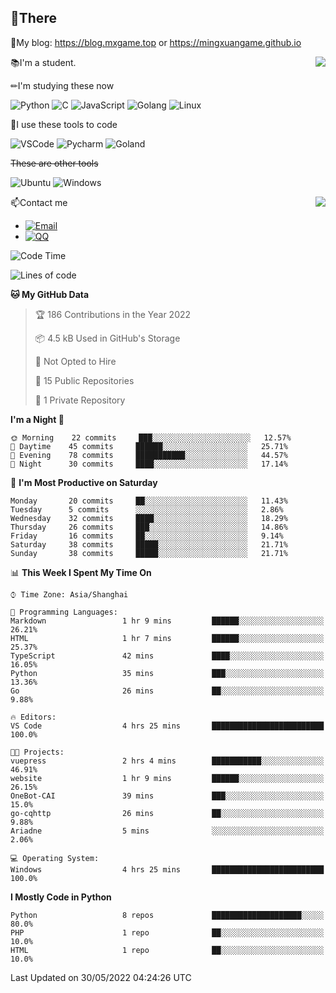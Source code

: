 
## 👏There

📰My blog: https://blog.mxgame.top or https://mingxuangame.github.io

<img align="right" src="https://github-readme-stats.vercel.app/api/top-langs/?username=MingxuanGame"/>


📚I'm a student.

✏I'm studying these now

![Python](https://img.shields.io/badge/-Python-blue?style=flat-square&logo=Python&logoColor=fff)
![C](https://img.shields.io/badge/-C-585858?style=flat-square&logo=C&logoColor=fff)
![JavaScript](https://img.shields.io/badge/-JavaScript-ffca18?style=flat-square&logo=JavaScript&logoColor=fff)
![Golang](https://img.shields.io/badge/-Go-007d9c?style=flat-square&logo=Go&logoColor=fff)
![Linux](https://img.shields.io/badge/-Linux-black?style=flat-square&logo=Linux&logoColor=fff)

🔨I use these tools to code

![VSCode](https://img.shields.io/badge/-VSCode-blue?style=flat-square&logo=visualstudiocode&logoColor=fff)
![Pycharm](https://img.shields.io/badge/-Pycharm-green?style=flat-square&logo=pycharm&logoColor=fff)
![Goland](https://img.shields.io/badge/-Goland-purple?style=flat-square&logo=goland&logoColor=fff)

 ~~These are other tools~~

![Ubuntu](https://img.shields.io/badge/-Ubuntu-orange?style=flat-square&logo=Ubuntu&logoColor=fff)
![Windows](https://img.shields.io/badge/-Windows-blue?style=flat-square&logo=Windows&logoColor=fff)

<img align="right" src="https://github-readme-stats.vercel.app/api?username=MingxuanGame" />


📫Contact me

* [![Email](https://img.shields.io/badge/Email-MingxuanGame@outlook.com-1?style=social&logoColor=fff)](mailto:MingxuanGame@outlook.com)
* [![QQ](https://img.shields.io/badge/QQ-1060148379-1?style=social&logoColor=fff)](tencent://AddContact/?fromId=45&fromSubId=1&subcmd=all&uin=1060148379&website=www.oicqzone.com)

<!--START_SECTION:waka-->
![Code Time](http://img.shields.io/badge/Code%20Time-5%20hrs%2049%20mins-blue)

![Lines of code](https://img.shields.io/badge/From%20Hello%20World%20I%27ve%20Written-27%20Thousand%20lines%20of%20code-blue)

**🐱 My GitHub Data** 

> 🏆 186 Contributions in the Year 2022
 > 
> 📦 4.5 kB Used in GitHub's Storage 
 > 
> 🚫 Not Opted to Hire
 > 
> 📜 15 Public Repositories 
 > 
> 🔑 1 Private Repository 
 > 
**I'm a Night 🦉** 

```text
🌞 Morning    22 commits     ███░░░░░░░░░░░░░░░░░░░░░░   12.57% 
🌆 Daytime    45 commits     ██████░░░░░░░░░░░░░░░░░░░   25.71% 
🌃 Evening    78 commits     ███████████░░░░░░░░░░░░░░   44.57% 
🌙 Night      30 commits     ████░░░░░░░░░░░░░░░░░░░░░   17.14%

```
📅 **I'm Most Productive on Saturday** 

```text
Monday       20 commits     ██░░░░░░░░░░░░░░░░░░░░░░░   11.43% 
Tuesday      5 commits      ░░░░░░░░░░░░░░░░░░░░░░░░░   2.86% 
Wednesday    32 commits     ████░░░░░░░░░░░░░░░░░░░░░   18.29% 
Thursday     26 commits     ███░░░░░░░░░░░░░░░░░░░░░░   14.86% 
Friday       16 commits     ██░░░░░░░░░░░░░░░░░░░░░░░   9.14% 
Saturday     38 commits     █████░░░░░░░░░░░░░░░░░░░░   21.71% 
Sunday       38 commits     █████░░░░░░░░░░░░░░░░░░░░   21.71%

```


📊 **This Week I Spent My Time On** 

```text
⌚︎ Time Zone: Asia/Shanghai

💬 Programming Languages: 
Markdown                 1 hr 9 mins         ██████░░░░░░░░░░░░░░░░░░░   26.21% 
HTML                     1 hr 7 mins         ██████░░░░░░░░░░░░░░░░░░░   25.37% 
TypeScript               42 mins             ████░░░░░░░░░░░░░░░░░░░░░   16.05% 
Python                   35 mins             ███░░░░░░░░░░░░░░░░░░░░░░   13.36% 
Go                       26 mins             ██░░░░░░░░░░░░░░░░░░░░░░░   9.88%

🔥 Editors: 
VS Code                  4 hrs 25 mins       █████████████████████████   100.0%

🐱‍💻 Projects: 
vuepress                 2 hrs 4 mins        ███████████░░░░░░░░░░░░░░   46.91% 
website                  1 hr 9 mins         ██████░░░░░░░░░░░░░░░░░░░   26.15% 
OneBot-CAI               39 mins             ███░░░░░░░░░░░░░░░░░░░░░░   15.0% 
go-cqhttp                26 mins             ██░░░░░░░░░░░░░░░░░░░░░░░   9.88% 
Ariadne                  5 mins              ░░░░░░░░░░░░░░░░░░░░░░░░░   2.06%

💻 Operating System: 
Windows                  4 hrs 25 mins       █████████████████████████   100.0%

```

**I Mostly Code in Python** 

```text
Python                   8 repos             ████████████████████░░░░░   80.0% 
PHP                      1 repo              ██░░░░░░░░░░░░░░░░░░░░░░░   10.0% 
HTML                     1 repo              ██░░░░░░░░░░░░░░░░░░░░░░░   10.0%

```



 Last Updated on 30/05/2022 04:24:26 UTC
<!--END_SECTION:waka-->
